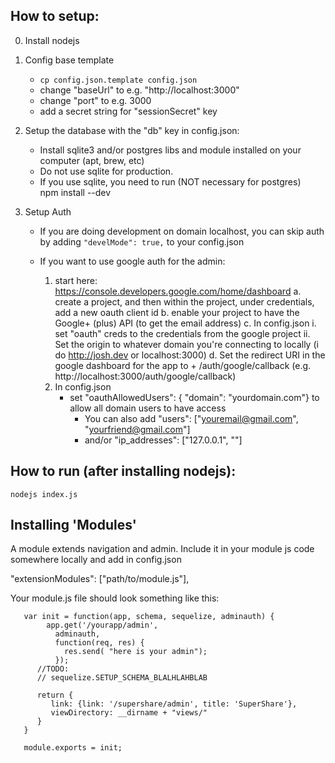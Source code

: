 How to setup:
-------------

0. Install nodejs

1. Config base template
   * `cp config.json.template config.json`
   * change "baseUrl" to e.g. "http://localhost:3000"
   * change "port" to e.g. 3000
   * add a secret string for "sessionSecret" key

2. Setup the database with the "db" key in config.json:
   * Install sqlite3 and/or postgres libs and module installed on your computer (apt, brew, etc)
   * Do not use sqlite for production.
   * If you use sqlite, you need to run
      (NOT necessary for postgres)   
      npm install --dev

3. Setup Auth
   * If you are doing development on domain localhost, 
     you can skip auth by adding `"develMode": true,` to your config.json
   * If you want to use google auth for the admin:

     1. start here: https://console.developers.google.com/home/dashboard
        a. create a project, and then within the project, under credentials, add a new oauth client id
        b. enable your project to have the Google+ (plus) API (to get the email address)
        c. In config.json
           i. set "oauth" creds to the credentials from the google project
           ii. Set the origin to whatever domain you're connecting to locally (i do http://josh.dev or localhost:3000)
        d. Set the redirect URI in the google dashboard for the app
           to <baseUrl> + /auth/google/callback (e.g. http://localhost:3000/auth/google/callback)
     2. In config.json
        * set "oauthAllowedUsers": { "domain": "yourdomain.com"} to allow all domain users to have access
          * You can also add "users": ["youremail@gmail.com", "yourfriend@gmail.com"]
          *  and/or "ip_addresses": ["127.0.0.1", "<whitelisted ip addresses>"]

How to run (after installing nodejs):
-------------------------------------

   `nodejs index.js`


Installing 'Modules'
--------------------

A module extends navigation and admin.  Include it in your module js code
somewhere locally and add in config.json

  "extensionModules": ["path/to/module.js"],

Your module.js file should look something like this:
```
   var init = function(app, schema, sequelize, adminauth) {
        app.get('/yourapp/admin',
          adminauth,
          function(req, res) {
            res.send( "here is your admin");
          });
      //TODO:
      // sequelize.SETUP_SCHEMA_BLALHLAHBLAB

      return {
         link: {link: '/supershare/admin', title: 'SuperShare'},
         viewDirectory: __dirname + "views/"
      }
   }

   module.exports = init;
```